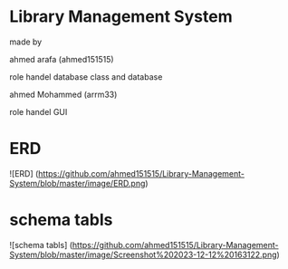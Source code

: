 # Library Management System


made by

ahmed arafa (ahmed151515)

role
    handel database class and database

ahmed Mohammed (arrm33)

role
handel GUI

# ERD
![ERD] (https://github.com/ahmed151515/Library-Management-System/blob/master/image/ERD.png)

# schema tabls
![schema tabls] (https://github.com/ahmed151515/Library-Management-System/blob/master/image/Screenshot%202023-12-12%20163122.png)
